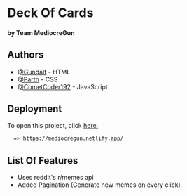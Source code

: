 # Deck Of Cards 
#### by Team MediocreGun
## Authors

- [@Gundalf](https://github.com/TPX-Bob) - HTML
- [@Parth](https://github.com/parth2187) - CSS
- [@CometCoder192](https://github.com/CometCoder192) - JavaScript


## Deployment

To open this project, click [here.](https://mediocregun.netlify.app/)
```bash
  => https://mediocregun.netlify.app/
```



## List Of Features

- Uses reddit's r/memes api
- Added Pagination (Generate new memes on every click)
